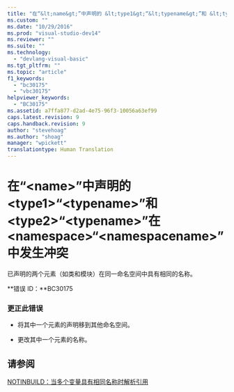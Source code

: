 ```yaml
---
title: "在“&lt;name&gt;”中声明的 &lt;type1&gt;“&lt;typename&gt;”和 &lt;type2&gt;“&lt;typename&gt;”在 &lt;namespace&gt;“&lt;namespacename&gt;”中发生冲突 | Microsoft Docs"
ms.custom: ""
ms.date: "10/29/2016"
ms.prod: "visual-studio-dev14"
ms.reviewer: ""
ms.suite: ""
ms.technology: 
  - "devlang-visual-basic"
ms.tgt_pltfrm: ""
ms.topic: "article"
f1_keywords: 
  - "bc30175"
  - "vbc30175"
helpviewer_keywords: 
  - "BC30175"
ms.assetid: a7ffa877-d2ad-4e75-96f3-10056a63ef99
caps.latest.revision: 9
caps.handback.revision: 9
author: "stevehoag"
ms.author: "shoag"
manager: "wpickett"
translationtype: Human Translation
---
```

# 在“&lt;name&gt;”中声明的 &lt;type1&gt;“&lt;typename&gt;”和 &lt;type2&gt;“&lt;typename&gt;”在 &lt;namespace&gt;“&lt;namespacename&gt;”中发生冲突
已声明的两个元素（如类和模块）在同一命名空间中具有相同的名称。  
  
 **错误 ID：**BC30175  
  
### 更正此错误  
  
-   将其中一个元素的声明移到其他命名空间。  
  
-   更改其中一个元素的名称。  
  
## 请参阅  
 [NOTINBUILD：当多个变量具有相同名称时解析引用](http://msdn.microsoft.com/zh-cn/9601e39f-1911-44e1-ace5-3f6e090408b9)